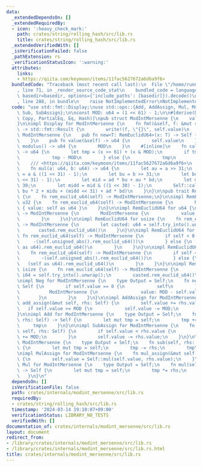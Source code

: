 ```yaml
---
data:
  _extendedDependsOn: []
  _extendedRequiredBy:
  - icon: ':heavy_check_mark:'
    path: crates/string/rolling_hash/src/lib.rs
    title: crates/string/rolling_hash/src/lib.rs
  _extendedVerifiedWith: []
  _isVerificationFailed: false
  _pathExtension: rs
  _verificationStatusIcon: ':warning:'
  attributes:
    links:
    - https://qiita.com/keymoon/items/11fac5627672a6d6a9f6>
  bundledCode: "Traceback (most recent call last):\n  File \"/home/runner/.local/lib/python3.10/site-packages/onlinejudge_verify/documentation/build.py\"\
    , line 71, in _render_source_code_stat\n    bundled_code = language.bundle(stat.path,\
    \ basedir=basedir, options={'include_paths': [basedir]}).decode()\n  File \"/home/runner/.local/lib/python3.10/site-packages/onlinejudge_verify/languages/rust.py\"\
    , line 288, in bundle\n    raise NotImplementedError\nNotImplementedError\n"
  code: "use std::fmt::Display;\nuse std::ops::{Add, AddAssign, Mul, MulAssign, Neg,\
    \ Sub, SubAssign};\n\nconst MOD: u64 = (1 << 61) - 1;\n\n#[derive(Debug, Clone,\
    \ Copy, PartialEq, Eq, Hash)]\npub struct ModIntMersenne {\n    value: u64,\n\
    }\n\nimpl Display for ModIntMersenne {\n    fn fmt(&self, f: &mut std::fmt::Formatter<'_>)\
    \ -> std::fmt::Result {\n        write!(f, \"{}\", self.value)\n    }\n}\n\nimpl\
    \ ModIntMersenne {\n    pub fn new<T: RemEuclidU64>(x: T) -> Self {\n        x.rem_euclid_u64()\n\
    \    }\n    pub fn value(&self) -> u64 {\n        self.value\n    }\n    pub fn\
    \ modulus() -> u64 {\n        MOD\n    }\n    #[inline]\n    fn calc_mod(x: u64)\
    \ -> u64 {\n        let tmp = (x >> 61) + (x & MOD);\n        if tmp >= MOD {\n\
    \            tmp - MOD\n        } else {\n            tmp\n        }\n    }\n\
    \    /// <https://qiita.com/keymoon/items/11fac5627672a6d6a9f6>\n    #[inline]\n\
    \    fn mul(a: u64, b: u64) -> u64 {\n        let au = a >> 31;\n        let ad\
    \ = a & ((1 << 31) - 1);\n        let bu = b >> 31;\n        let bd = b & ((1\
    \ << 31) - 1);\n        let mid = ad * bu + au * bd;\n        let midu = mid >>\
    \ 30;\n        let midd = mid & ((1 << 30) - 1);\n        Self::calc_mod(au *\
    \ bu * 2 + midu + (midd << 31) + ad * bd)\n    }\n}\n\npub trait RemEuclidU64\
    \ {\n    fn rem_euclid_u64(self) -> ModIntMersenne;\n}\n\nimpl RemEuclidU64 for\
    \ u32 {\n    fn rem_euclid_u64(self) -> ModIntMersenne {\n        ModIntMersenne\
    \ { value: self as u64 }\n    }\n}\n\nimpl RemEuclidU64 for u64 {\n    fn rem_euclid_u64(self)\
    \ -> ModIntMersenne {\n        ModIntMersenne {\n            value: ModIntMersenne::calc_mod(self),\n\
    \        }\n    }\n}\n\nimpl RemEuclidU64 for usize {\n    fn rem_euclid_u64(self)\
    \ -> ModIntMersenne {\n        let casted: u64 = self.try_into().unwrap();\n \
    \       casted.rem_euclid_u64()\n    }\n}\n\nimpl RemEuclidU64 for i32 {\n   \
    \ fn rem_euclid_u64(self) -> ModIntMersenne {\n        if self < 0 {\n       \
    \     -(self.unsigned_abs().rem_euclid_u64())\n        } else {\n            (self\
    \ as u64).rem_euclid_u64()\n        }\n    }\n}\n\nimpl RemEuclidU64 for i64 {\n\
    \    fn rem_euclid_u64(self) -> ModIntMersenne {\n        if self < 0 {\n    \
    \        -(self.unsigned_abs().rem_euclid_u64())\n        } else {\n         \
    \   (self as u64).rem_euclid_u64()\n        }\n    }\n}\n\nimpl RemEuclidU64 for\
    \ isize {\n    fn rem_euclid_u64(self) -> ModIntMersenne {\n        let casted:\
    \ i64 = self.try_into().unwrap();\n        casted.rem_euclid_u64()\n    }\n}\n\
    \nimpl Neg for ModIntMersenne {\n    type Output = Self;\n    fn neg(self) ->\
    \ Self {\n        if self.value == 0 {\n            self\n        } else {\n \
    \           ModIntMersenne {\n                value: MOD - self.value,\n     \
    \       }\n        }\n    }\n}\n\nimpl AddAssign for ModIntMersenne {\n    fn\
    \ add_assign(&mut self, rhs: Self) {\n        self.value += rhs.value;\n     \
    \   if self.value >= MOD {\n            self.value -= MOD;\n        }\n    }\n\
    }\n\nimpl Add for ModIntMersenne {\n    type Output = Self;\n    fn add(self,\
    \ rhs: Self) -> Self {\n        let mut tmp = self;\n        tmp += rhs;\n   \
    \     tmp\n    }\n}\n\nimpl SubAssign for ModIntMersenne {\n    fn sub_assign(&mut\
    \ self, rhs: Self) {\n        if self.value < rhs.value {\n            self.value\
    \ += MOD;\n        }\n        self.value -= rhs.value;\n    }\n}\n\nimpl Sub for\
    \ ModIntMersenne {\n    type Output = Self;\n    fn sub(self, rhs: Self) -> Self\
    \ {\n        let mut tmp = self;\n        tmp -= rhs;\n        tmp\n    }\n}\n\
    \nimpl MulAssign for ModIntMersenne {\n    fn mul_assign(&mut self, rhs: Self)\
    \ {\n        self.value = Self::mul(self.value, rhs.value);\n    }\n}\n\nimpl\
    \ Mul for ModIntMersenne {\n    type Output = Self;\n    fn mul(self, rhs: Self)\
    \ -> Self {\n        let mut tmp = self;\n        tmp *= rhs;\n        tmp\n \
    \   }\n}\n"
  dependsOn: []
  isVerificationFile: false
  path: crates/internals/modint_mersenne/src/lib.rs
  requiredBy:
  - crates/string/rolling_hash/src/lib.rs
  timestamp: '2024-03-14 19:10:07+09:00'
  verificationStatus: LIBRARY_NO_TESTS
  verifiedWith: []
documentation_of: crates/internals/modint_mersenne/src/lib.rs
layout: document
redirect_from:
- /library/crates/internals/modint_mersenne/src/lib.rs
- /library/crates/internals/modint_mersenne/src/lib.rs.html
title: crates/internals/modint_mersenne/src/lib.rs
---
```

